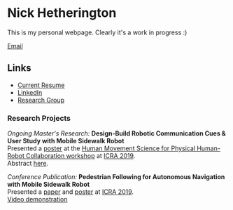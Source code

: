 # Nick Hetherington
This is my personal webpage. Clearly it's a work in progress :)

[Email](mailto:nicholas.j.hetherington@gmail.com)

## Links
* [Current Resume](Nick_Hetherington_Resume.pdf)
* [LinkedIn](https://www.linkedin.com/in/nickhetherington/)
* [Research Group](http://caris.mech.ubc.ca)

### Research Projects

*Ongoing Master's Research:* **Design-Build Robotic Communication Cues & User Study with Mobile Sidewalk Robot**<br>
Presented a [poster](Towards_Social-Acceptability_of_Mobile_Robots_through_Visual_Communication_Cues-Hetherington-HMS_ICRA_2019-Poster.pdf) at the [Human Movement Science for Physical Human-Robot Collaboration workshop](http://hms2019icra.mit.edu/) at [ICRA 2019](https://www.icra2019.org/). <br>
Abstract [here](Towards_Social-Acceptability_of_Mobile_Robots_through_Visual_Communication_Cues-Hetherington-HMS_ICRA_2019-Extended_Abstract.pdf).

*Conference Publication:* **Pedestrian Following for Autonomous Navigation with Mobile Sidewalk Robot**<br>
Presented a [paper](https://ieeexplore.ieee.org/document/8793608) and [poster](Group_Surfing:_A_Pedestrian-Based_Approach_to_Sidewalk_Navigation-Poster.pdf) at [ICRA 2019](https://www.icra2019.org/).<br>
[Video demonstration](https://www.youtube.com/watch?v=fP33UHO_978&feature=youtu.be)
